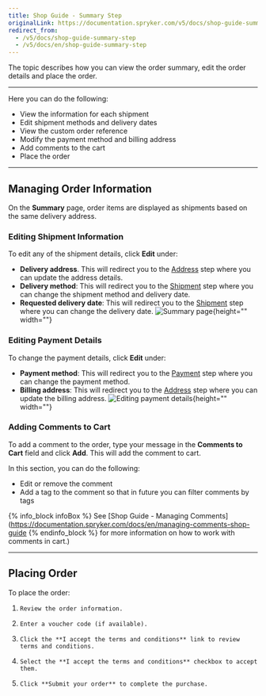 ```yaml
---
title: Shop Guide - Summary Step
originalLink: https://documentation.spryker.com/v5/docs/shop-guide-summary-step
redirect_from:
  - /v5/docs/shop-guide-summary-step
  - /v5/docs/en/shop-guide-summary-step
---
```


The topic describes how you can view the order summary, edit the order details and place the order.
***
Here you can do the following:

* View the information for each shipment
* Edit shipment methods and delivery dates
* View the custom order reference
* Modify the payment method and billing address
* Add comments to the cart
* Place the order
***
## Managing Order Information
On the **Summary** page, order items are displayed as shipments based on the same delivery address.

### Editing Shipment Information
To edit any of the shipment details, click **Edit** under:

* **Delivery address**. This will redirect you to the [Address](https://documentation.spryker.com/docs/en/address-step-shop-guide-201911) step where you can update the address details.
* **Delivery method**: This will redirect you to the [Shipment](https://documentation.spryker.com/docs/en/shipment-step-shop-guide-201911) step where you can change the shipment method and delivery date.
* **Requested delivery date**: This will redirect you to the [Shipment](https://documentation.spryker.com/docs/en/shipment-step-shop-guide-201911) step where you can change the delivery date.
![Summary page](https://spryker.s3.eu-central-1.amazonaws.com/docs/User+Guides/Shop+User+Guides/Checkout/Shop+Guide+-+Summary+Step/summary-step-new.png){height="" width=""}

### Editing Payment Details
To change the payment details, click **Edit** under:

* **Payment method**: This will redirect you to the [Payment](https://documentation.spryker.com/docs/en/payment-step-shop-guide-201911) step where you can change the payment method.
* **Billing address**: This will redirect you to the [Address](https://documentation.spryker.com/docs/en/address-step-shop-guide-201911) step where you can update the billing address.
![Editing payment details](https://spryker.s3.eu-central-1.amazonaws.com/docs/User+Guides/Shop+User+Guides/Checkout/Shop+Guide+-+Summary+Step/edit-billing-information.png){height="" width=""}

### Adding Comments to Cart
To add a comment to the order, type your message in the **Comments to Cart** field and click **Add**. This will add the comment to cart.

In this section, you can do the following:

* Edit or remove the comment
* Add a tag to the comment so that in future you can filter comments by tags

{% info_block infoBox %}
See [Shop Guide - Managing Comments](https://documentation.spryker.com/docs/en/managing-comments-shop-guide
{% endinfo_block %} for more information on how to work with comments in cart.)
***
## Placing Order
To place the order:

1.     Review the order information.
2.     Enter a voucher code (if available).
3.     Click the **I accept the terms and conditions** link to review terms and conditions.
4.     Select the **I accept the terms and conditions** checkbox to accept them.
5.     Click **Submit your order** to complete the purchase.
